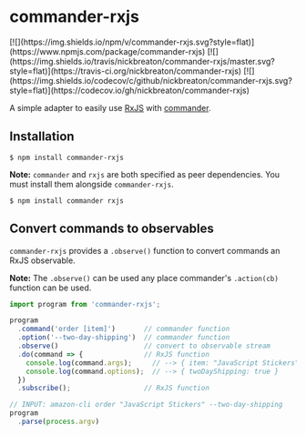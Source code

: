 # commander-rxjs

<!-- npm -->[![](https://img.shields.io/npm/v/commander-rxjs.svg?style=flat)](https://www.npmjs.com/package/commander-rxjs) 
<!-- travisci -->[![](https://img.shields.io/travis/nickbreaton/commander-rxjs/master.svg?style=flat)](https://travis-ci.org/nickbreaton/commander-rxjs)
<!-- codecov --> [![](https://img.shields.io/codecov/c/github/nickbreaton/commander-rxjs.svg?style=flat)](https://codecov.io/gh/nickbreaton/commander-rxjs)

A simple adapter to easily use [RxJS](https://github.com/ReactiveX/RxJS) with [commander](https://github.com/tj/commander.js).

## Installation

```
$ npm install commander-rxjs
```

**Note:** `commander` and `rxjs` are both specified as peer dependencies. You must install them alongside `commander-rxjs`.

```
$ npm install commander rxjs
```

## Convert commands to observables

`commander-rxjs` provides a `.observe()` function to convert commands an RxJS observable.

**Note:** The `.observe()` can be used any place commander's `.action(cb)` function can be used.

```js
import program from 'commander-rxjs';

program
  .command('order [item]')       // commander function
  .option('--two-day-shipping')  // commander function
  .observe()                     // convert to observable stream
  .do(command => {               // RxJS function
    console.log(command.args);     // --> { item: "JavaScript Stickers" }
    console.log(command.options);  // --> { twoDayShipping: true }
  })
  .subscribe();                  // RxJS function

// INPUT: amazon-cli order "JavaScript Stickers" --two-day-shipping
program
  .parse(process.argv)
```
